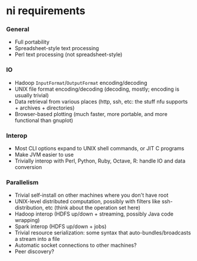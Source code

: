 # ni requirements
### General
- Full portability
- Spreadsheet-style text processing
- Perl text processing (not spreadsheet-style)

### IO
- Hadoop `InputFormat`/`OutputFormat` encoding/decoding
- UNIX file format encoding/decoding (decoding, mostly; encoding is usually
  trivial)
- Data retrieval from various places (http, ssh, etc: the stuff nfu
  supports + archives + directories)
- Browser-based plotting (much faster, more portable, and more functional
  than gnuplot)

### Interop
- Most CLI options expand to UNIX shell commands, or JIT C programs
- Make JVM easier to use
- Trivially interop with Perl, Python, Ruby, Octave, R: handle IO and data
  conversion

### Parallelism
- Trivial self-install on other machines where you don't have root
- UNIX-level distributed computation, possibly with filters like
  ssh-distribution, etc (think about the operation set here)
- Hadoop interop (HDFS up/down + streaming, possibly Java code wrapping)
- Spark interop (HDFS up/down + jobs)
- Trivial resource serialization: some syntax that auto-bundles/broadcasts a
  stream into a file
- Automatic socket connections to other machines?
- Peer discovery?
